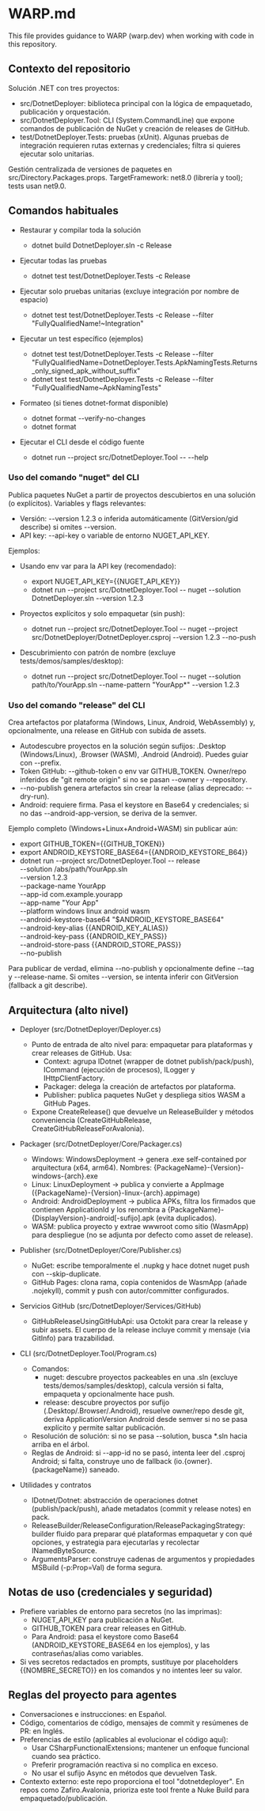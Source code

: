 # WARP.md

This file provides guidance to WARP (warp.dev) when working with code in this repository.

## Contexto del repositorio

Solución .NET con tres proyectos:
- src/DotnetDeployer: biblioteca principal con la lógica de empaquetado, publicación y orquestación.
- src/DotnetDeployer.Tool: CLI (System.CommandLine) que expone comandos de publicación de NuGet y creación de releases de GitHub.
- test/DotnetDeployer.Tests: pruebas (xUnit). Algunas pruebas de integración requieren rutas externas y credenciales; filtra si quieres ejecutar solo unitarias.

Gestión centralizada de versiones de paquetes en src/Directory.Packages.props. TargetFramework: net8.0 (librería y tool); tests usan net9.0.

## Comandos habituales

- Restaurar y compilar toda la solución
  - dotnet build DotnetDeployer.sln -c Release

- Ejecutar todas las pruebas
  - dotnet test test/DotnetDeployer.Tests -c Release

- Ejecutar solo pruebas unitarias (excluye integración por nombre de espacio)
  - dotnet test test/DotnetDeployer.Tests -c Release --filter "FullyQualifiedName!~Integration"

- Ejecutar un test específico (ejemplos)
  - dotnet test test/DotnetDeployer.Tests -c Release --filter "FullyQualifiedName=DotnetDeployer.Tests.ApkNamingTests.Returns_only_signed_apk_without_suffix"
  - dotnet test test/DotnetDeployer.Tests -c Release --filter "FullyQualifiedName~ApkNamingTests"

- Formateo (si tienes dotnet-format disponible)
  - dotnet format --verify-no-changes
  - dotnet format

- Ejecutar el CLI desde el código fuente
  - dotnet run --project src/DotnetDeployer.Tool -- --help

### Uso del comando "nuget" del CLI
Publica paquetes NuGet a partir de proyectos descubiertos en una solución (o explícitos). Variables y flags relevantes:
- Versión: --version 1.2.3 o inferida automáticamente (GitVersion/gid describe) si omites --version.
- API key: --api-key o variable de entorno NUGET_API_KEY.

Ejemplos:
- Usando env var para la API key (recomendado):
  - export NUGET_API_KEY={{NUGET_API_KEY}}
  - dotnet run --project src/DotnetDeployer.Tool -- nuget --solution DotnetDeployer.sln --version 1.2.3

- Proyectos explícitos y solo empaquetar (sin push):
  - dotnet run --project src/DotnetDeployer.Tool -- nuget --project src/DotnetDeployer/DotnetDeployer.csproj --version 1.2.3 --no-push

- Descubrimiento con patrón de nombre (excluye tests/demos/samples/desktop):
  - dotnet run --project src/DotnetDeployer.Tool -- nuget --solution path/to/YourApp.sln --name-pattern "YourApp*" --version 1.2.3

### Uso del comando "release" del CLI
Crea artefactos por plataforma (Windows, Linux, Android, WebAssembly) y, opcionalmente, una release en GitHub con subida de assets.

- Autodescubre proyectos en la solución según sufijos: .Desktop (Windows/Linux), .Browser (WASM), .Android (Android). Puedes guiar con --prefix.
- Token GitHub: --github-token o env var GITHUB_TOKEN. Owner/repo inferidos de "git remote origin" si no se pasan --owner y --repository.
- --no-publish genera artefactos sin crear la release (alias deprecado: --dry-run).
- Android: requiere firma. Pasa el keystore en Base64 y credenciales; si no das --android-app-version, se deriva de la semver.

Ejemplo completo (Windows+Linux+Android+WASM) sin publicar aún:
- export GITHUB_TOKEN={{GITHUB_TOKEN}}
- export ANDROID_KEYSTORE_BASE64={{ANDROID_KEYSTORE_B64}}
- dotnet run --project src/DotnetDeployer.Tool -- release \
    --solution /abs/path/YourApp.sln \
    --version 1.2.3 \
    --package-name YourApp \
    --app-id com.example.yourapp \
    --app-name "Your App" \
    --platform windows linux android wasm \
    --android-keystore-base64 "$ANDROID_KEYSTORE_BASE64" \
    --android-key-alias {{ANDROID_KEY_ALIAS}} \
    --android-key-pass {{ANDROID_KEY_PASS}} \
    --android-store-pass {{ANDROID_STORE_PASS}} \
    --no-publish

Para publicar de verdad, elimina --no-publish y opcionalmente define --tag y --release-name. Si omites --version, se intenta inferir con GitVersion (fallback a git describe).

## Arquitectura (alto nivel)

- Deployer (src/DotnetDeployer/Deployer.cs)
  - Punto de entrada de alto nivel para: empaquetar para plataformas y crear releases de GitHub. Usa:
    - Context: agrupa IDotnet (wrapper de dotnet publish/pack/push), ICommand (ejecución de procesos), ILogger y IHttpClientFactory.
    - Packager: delega la creación de artefactos por plataforma.
    - Publisher: publica paquetes NuGet y despliega sitios WASM a GitHub Pages.
  - Expone CreateRelease() que devuelve un ReleaseBuilder y métodos conveniencia (CreateGitHubRelease, CreateGitHubReleaseForAvalonia).

- Packager (src/DotnetDeployer/Core/Packager.cs)
  - Windows: WindowsDeployment -> genera .exe self-contained por arquitectura (x64, arm64). Nombres: {PackageName}-{Version}-windows-{arch}.exe
  - Linux: LinuxDeployment -> publica y convierte a AppImage ({PackageName}-{Version}-linux-{arch}.appimage)
  - Android: AndroidDeployment -> publica APKs, filtra los firmados que contienen ApplicationId y los renombra a {PackageName}-{DisplayVersion}-android[-sufijo].apk (evita duplicados).
  - WASM: publica proyecto y extrae wwwroot como sitio (WasmApp) para despliegue (no se adjunta por defecto como asset de release).

- Publisher (src/DotnetDeployer/Core/Publisher.cs)
  - NuGet: escribe temporalmente el .nupkg y hace dotnet nuget push con --skip-duplicate.
  - GitHub Pages: clona rama, copia contenidos de WasmApp (añade .nojekyll), commit y push con autor/committer configurados.

- Servicios GitHub (src/DotnetDeployer/Services/GitHub)
  - GitHubReleaseUsingGitHubApi: usa Octokit para crear la release y subir assets. El cuerpo de la release incluye commit y mensaje (via GitInfo) para trazabilidad.

- CLI (src/DotnetDeployer.Tool/Program.cs)
  - Comandos:
    - nuget: descubre proyectos packeables en una .sln (excluye tests/demos/samples/desktop), calcula versión si falta, empaqueta y opcionalmente hace push.
    - release: descubre proyectos por sufijo (.Desktop/.Browser/.Android), resuelve owner/repo desde git, deriva ApplicationVersion Android desde semver si no se pasa explícito y permite saltar publicación.
  - Resolución de solución: si no se pasa --solution, busca *.sln hacia arriba en el árbol.
  - Reglas de Android: si --app-id no se pasó, intenta leer <ApplicationId> del .csproj Android; si falta, construye uno de fallback (io.{owner}.{packageName}) saneado.

- Utilidades y contratos
  - IDotnet/Dotnet: abstracción de operaciones dotnet (publish/pack/push), añade metadatos (commit y release notes) en pack.
  - ReleaseBuilder/ReleaseConfiguration/ReleasePackagingStrategy: builder fluido para preparar qué plataformas empaquetar y con qué opciones, y estrategia para ejecutarlas y recolectar INamedByteSource.
  - ArgumentsParser: construye cadenas de argumentos y propiedades MSBuild (-p:Prop=Val) de forma segura.

## Notas de uso (credenciales y seguridad)

- Prefiere variables de entorno para secretos (no las imprimas):
  - NUGET_API_KEY para publicación a NuGet.
  - GITHUB_TOKEN para crear releases en GitHub.
  - Para Android: pasa el keystore como Base64 (ANDROID_KEYSTORE_BASE64 en los ejemplos), y las contraseñas/alias como variables.
- Si ves secretos redactados en prompts, sustituye por placeholders {{NOMBRE_SECRETO}} en los comandos y no intentes leer su valor.

## Reglas del proyecto para agentes

- Conversaciones e instrucciones: en Español.
- Código, comentarios de código, mensajes de commit y resúmenes de PR: en Inglés.
- Preferencias de estilo (aplicables al evolucionar el código aquí):
  - Usar CSharpFunctionalExtensions; mantener un enfoque funcional cuando sea práctico.
  - Preferir programación reactiva si no complica en exceso.
  - No usar el sufijo Async en métodos que devuelven Task.
- Contexto externo: este repo proporciona el tool "dotnetdeployer". En repos como Zafiro.Avalonia, prioriza este tool frente a Nuke Build para empaquetado/publicación.

